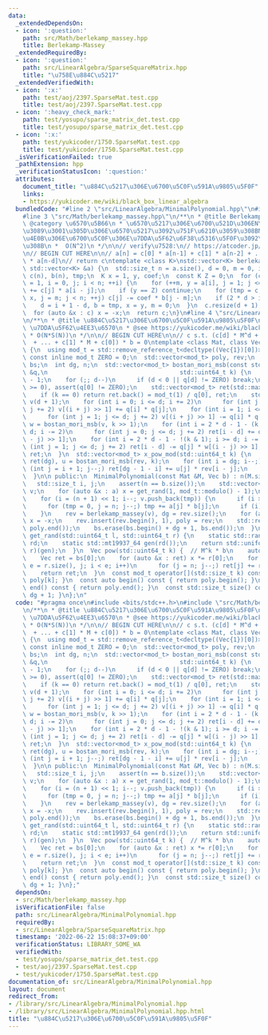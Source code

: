 ```yaml
---
data:
  _extendedDependsOn:
  - icon: ':question:'
    path: src/Math/berlekamp_massey.hpp
    title: Berlekamp-Massey
  _extendedRequiredBy:
  - icon: ':question:'
    path: src/LinearAlgebra/SparseSquareMatrix.hpp
    title: "\u758E\u884C\u5217"
  _extendedVerifiedWith:
  - icon: ':x:'
    path: test/aoj/2397.SparseMat.test.cpp
    title: test/aoj/2397.SparseMat.test.cpp
  - icon: ':heavy_check_mark:'
    path: test/yosupo/sparse_matrix_det.test.cpp
    title: test/yosupo/sparse_matrix_det.test.cpp
  - icon: ':x:'
    path: test/yukicoder/1750.SparseMat.test.cpp
    title: test/yukicoder/1750.SparseMat.test.cpp
  _isVerificationFailed: true
  _pathExtension: hpp
  _verificationStatusIcon: ':question:'
  attributes:
    document_title: "\u884C\u5217\u306E\u6700\u5C0F\u591A\u9805\u5F0F"
    links:
    - https://yukicoder.me/wiki/black_box_linear_algebra
  bundledCode: "#line 2 \"src/LinearAlgebra/MinimalPolynomial.hpp\"\n#include <bits/stdc++.h>\n\
    #line 3 \"src/Math/berlekamp_massey.hpp\"\n/**\n * @title Berlekamp-Massey\n *\
    \ @category \u6570\u5B66\n * \u6570\u5217\u306E\u6700\u521D\u306EN\u9805\u304B\
    \u3089\u3001\u305D\u306E\u6570\u5217\u3092\u751F\u6210\u3059\u308BN/2\u6B21\u4EE5\
    \u4E0B\u306E\u6700\u5C0F\u306E\u7DDA\u5F62\u6F38\u5316\u5F0F\u3092\u6C42\u3081\
    \u308B\n *  O(N^2)\n */\n\n// verify\u7528:\n// https://atcoder.jp/contests/tenka1-2015-qualb/tasks/tenka1_2015_qualB_c\n\
    \n// BEGIN CUT HERE\n\n// a[n] = c[0] * a[n-1] + c[1] * a[n-2] + ... + c[d-1]\
    \ * a[n-d]\n// return c\ntemplate <class K>\nstd::vector<K> berlekamp_massey(const\
    \ std::vector<K> &a) {\n  std::size_t n = a.size(), d = 0, m = 0, i, j;\n  std::vector<K>\
    \ c(n), b(n), tmp;\n  K x = 1, y, coef;\n  const K Z = 0;\n  for (c[0] = b[0]\
    \ = 1, i = 0, j; i < n; ++i) {\n    for (++m, y = a[i], j = 1; j <= d; ++j) y\
    \ += c[j] * a[i - j];\n    if (y == Z) continue;\n    for (tmp = c, coef = y /\
    \ x, j = m; j < n; ++j) c[j] -= coef * b[j - m];\n    if (2 * d > i) continue;\n\
    \    d = i + 1 - d, b = tmp, x = y, m = 0;\n  }\n  c.resize(d + 1), c.erase(c.begin());\n\
    \  for (auto &x : c) x = -x;\n  return c;\n}\n#line 4 \"src/LinearAlgebra/MinimalPolynomial.hpp\"\
    \n/**\n * @title \u884C\u5217\u306E\u6700\u5C0F\u591A\u9805\u5F0F\n * @category\
    \ \u7DDA\u5F62\u4EE3\u6570\n * @see https://yukicoder.me/wiki/black_box_linear_algebra\n\
    \ * O(N*S(N))\n */\n\n// BEGIN CUT HERE\n\n// c s.t. (c[d] * M^d + c[d-1] * M^(d-1)\
    \  + ... + c[1] * M + c[0]) * b = 0\ntemplate <class Mat, class Vec>\nclass MinimalPolynomial\
    \ {\n  using mod_t = std::remove_reference_t<decltype((Vec{1})[0])>;\n  static\
    \ const inline mod_t ZERO = 0;\n  std::vector<mod_t> poly, rev;\n  std::vector<Vec>\
    \ bs;\n  int dg, n;\n  std::vector<mod_t> bostan_mori_msb(const std::vector<mod_t>\
    \ &q,\n                                     std::uint64_t k) {\n    int d = q.size()\
    \ - 1;\n    for (;; d--)\n      if (d < 0 || q[d] != ZERO) break;\n    assert(d\
    \ >= 0), assert(q[0] != ZERO);\n    std::vector<mod_t> ret(std::max(d, 1));\n\
    \    if (k == 0) return ret.back() = mod_t(1) / q[0], ret;\n    std::vector<mod_t>\
    \ v(d + 1);\n    for (int i = 0; i <= d; i += 2)\n      for (int j = 0; j <= d;\
    \ j += 2) v[(i + j) >> 1] += q[i] * q[j];\n    for (int i = 1; i <= d; i += 2)\n\
    \      for (int j = 1; j <= d; j += 2) v[(i + j) >> 1] -= q[i] * q[j];\n    auto\
    \ w = bostan_mori_msb(v, k >> 1);\n    for (int i = 2 * d - 1 - (k & 1); i >=\
    \ d; i -= 2)\n      for (int j = 0; j <= d; j += 2) ret[i - d] += q[j] * w[(i\
    \ - j) >> 1];\n    for (int i = 2 * d - 1 - !(k & 1); i >= d; i -= 2)\n      for\
    \ (int j = 1; j <= d; j += 2) ret[i - d] -= q[j] * w[(i - j) >> 1];\n    return\
    \ ret;\n  }\n  std::vector<mod_t> x_pow_mod(std::uint64_t k) {\n    std::vector<mod_t>\
    \ ret(dg), u = bostan_mori_msb(rev, k);\n    for (int i = dg; i--;)\n      for\
    \ (int j = i + 1; j--;) ret[dg - 1 - i] += u[j] * rev[i - j];\n    return ret;\n\
    \  }\n\n public:\n  MinimalPolynomial(const Mat &M, Vec b) : n(M.size()) {\n \
    \   std::size_t i, j;\n    assert(n == b.size());\n    std::vector<mod_t> a(n),\
    \ v;\n    for (auto &x : a) x = get_rand(1, mod_t::modulo() - 1);\n    mod_t tmp;\n\
    \    for (i = (n + 1) << 1; i--; v.push_back(tmp)) {\n      if (i > n) bs.emplace_back(b);\n\
    \      for (tmp = 0, j = n; j--;) tmp += a[j] * b[j];\n      if (i) b = M * b;\n\
    \    }\n    rev = berlekamp_massey(v), dg = rev.size();\n    for (auto &x : rev)\
    \ x = -x;\n    rev.insert(rev.begin(), 1), poly = rev;\n    std::reverse(poly.begin(),\
    \ poly.end());\n    bs.erase(bs.begin() + dg + 1, bs.end());\n  }\n  static std::uint64_t\
    \ get_rand(std::uint64_t l, std::uint64_t r) {\n    static std::random_device\
    \ rd;\n    static std::mt19937_64 gen(rd());\n    return std::uniform_int_distribution<std::uint64_t>(l,\
    \ r)(gen);\n  }\n  Vec pow(std::uint64_t k) {  // M^k * b\n    auto r = x_pow_mod(k);\n\
    \    Vec ret = bs[0];\n    for (auto &x : ret) x *= r[0];\n    for (int i = 1,\
    \ e = r.size(), j; i < e; i++)\n      for (j = n; j--;) ret[j] += r[i] * bs[i][j];\n\
    \    return ret;\n  }\n  const mod_t operator[](std::size_t k) const { return\
    \ poly[k]; }\n  const auto begin() const { return poly.begin(); }\n  const auto\
    \ end() const { return poly.end(); }\n  const std::size_t size() const { return\
    \ dg + 1; }\n};\n"
  code: "#pragma once\n#include <bits/stdc++.h>\n#include \"src/Math/berlekamp_massey.hpp\"\
    \n/**\n * @title \u884C\u5217\u306E\u6700\u5C0F\u591A\u9805\u5F0F\n * @category\
    \ \u7DDA\u5F62\u4EE3\u6570\n * @see https://yukicoder.me/wiki/black_box_linear_algebra\n\
    \ * O(N*S(N))\n */\n\n// BEGIN CUT HERE\n\n// c s.t. (c[d] * M^d + c[d-1] * M^(d-1)\
    \  + ... + c[1] * M + c[0]) * b = 0\ntemplate <class Mat, class Vec>\nclass MinimalPolynomial\
    \ {\n  using mod_t = std::remove_reference_t<decltype((Vec{1})[0])>;\n  static\
    \ const inline mod_t ZERO = 0;\n  std::vector<mod_t> poly, rev;\n  std::vector<Vec>\
    \ bs;\n  int dg, n;\n  std::vector<mod_t> bostan_mori_msb(const std::vector<mod_t>\
    \ &q,\n                                     std::uint64_t k) {\n    int d = q.size()\
    \ - 1;\n    for (;; d--)\n      if (d < 0 || q[d] != ZERO) break;\n    assert(d\
    \ >= 0), assert(q[0] != ZERO);\n    std::vector<mod_t> ret(std::max(d, 1));\n\
    \    if (k == 0) return ret.back() = mod_t(1) / q[0], ret;\n    std::vector<mod_t>\
    \ v(d + 1);\n    for (int i = 0; i <= d; i += 2)\n      for (int j = 0; j <= d;\
    \ j += 2) v[(i + j) >> 1] += q[i] * q[j];\n    for (int i = 1; i <= d; i += 2)\n\
    \      for (int j = 1; j <= d; j += 2) v[(i + j) >> 1] -= q[i] * q[j];\n    auto\
    \ w = bostan_mori_msb(v, k >> 1);\n    for (int i = 2 * d - 1 - (k & 1); i >=\
    \ d; i -= 2)\n      for (int j = 0; j <= d; j += 2) ret[i - d] += q[j] * w[(i\
    \ - j) >> 1];\n    for (int i = 2 * d - 1 - !(k & 1); i >= d; i -= 2)\n      for\
    \ (int j = 1; j <= d; j += 2) ret[i - d] -= q[j] * w[(i - j) >> 1];\n    return\
    \ ret;\n  }\n  std::vector<mod_t> x_pow_mod(std::uint64_t k) {\n    std::vector<mod_t>\
    \ ret(dg), u = bostan_mori_msb(rev, k);\n    for (int i = dg; i--;)\n      for\
    \ (int j = i + 1; j--;) ret[dg - 1 - i] += u[j] * rev[i - j];\n    return ret;\n\
    \  }\n\n public:\n  MinimalPolynomial(const Mat &M, Vec b) : n(M.size()) {\n \
    \   std::size_t i, j;\n    assert(n == b.size());\n    std::vector<mod_t> a(n),\
    \ v;\n    for (auto &x : a) x = get_rand(1, mod_t::modulo() - 1);\n    mod_t tmp;\n\
    \    for (i = (n + 1) << 1; i--; v.push_back(tmp)) {\n      if (i > n) bs.emplace_back(b);\n\
    \      for (tmp = 0, j = n; j--;) tmp += a[j] * b[j];\n      if (i) b = M * b;\n\
    \    }\n    rev = berlekamp_massey(v), dg = rev.size();\n    for (auto &x : rev)\
    \ x = -x;\n    rev.insert(rev.begin(), 1), poly = rev;\n    std::reverse(poly.begin(),\
    \ poly.end());\n    bs.erase(bs.begin() + dg + 1, bs.end());\n  }\n  static std::uint64_t\
    \ get_rand(std::uint64_t l, std::uint64_t r) {\n    static std::random_device\
    \ rd;\n    static std::mt19937_64 gen(rd());\n    return std::uniform_int_distribution<std::uint64_t>(l,\
    \ r)(gen);\n  }\n  Vec pow(std::uint64_t k) {  // M^k * b\n    auto r = x_pow_mod(k);\n\
    \    Vec ret = bs[0];\n    for (auto &x : ret) x *= r[0];\n    for (int i = 1,\
    \ e = r.size(), j; i < e; i++)\n      for (j = n; j--;) ret[j] += r[i] * bs[i][j];\n\
    \    return ret;\n  }\n  const mod_t operator[](std::size_t k) const { return\
    \ poly[k]; }\n  const auto begin() const { return poly.begin(); }\n  const auto\
    \ end() const { return poly.end(); }\n  const std::size_t size() const { return\
    \ dg + 1; }\n};"
  dependsOn:
  - src/Math/berlekamp_massey.hpp
  isVerificationFile: false
  path: src/LinearAlgebra/MinimalPolynomial.hpp
  requiredBy:
  - src/LinearAlgebra/SparseSquareMatrix.hpp
  timestamp: '2022-06-22 15:08:37+09:00'
  verificationStatus: LIBRARY_SOME_WA
  verifiedWith:
  - test/yosupo/sparse_matrix_det.test.cpp
  - test/aoj/2397.SparseMat.test.cpp
  - test/yukicoder/1750.SparseMat.test.cpp
documentation_of: src/LinearAlgebra/MinimalPolynomial.hpp
layout: document
redirect_from:
- /library/src/LinearAlgebra/MinimalPolynomial.hpp
- /library/src/LinearAlgebra/MinimalPolynomial.hpp.html
title: "\u884C\u5217\u306E\u6700\u5C0F\u591A\u9805\u5F0F"
---
```


